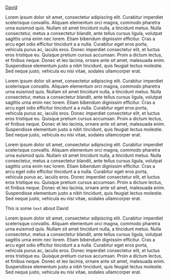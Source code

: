 [David](#david)

Lorem ipsum dolor sit amet, consectetur adipiscing elit. Curabitur imperdiet scelerisque convallis. Aliquam elementum orci magna, commodo pharetra urna euismod quis. Nullam sit amet tincidunt nulla, a tincidunt metus. Nulla consectetur, metus a consectetur blandit, ante tellus cursus ligula, volutpat sagittis urna enim nec lorem. Etiam bibendum dignissim efficitur. Cras a arcu eget odio efficitur tincidunt a a nulla. Curabitur eget eros porta, vehicula purus ac, iaculis eros. Donec imperdiet consectetur elit, et luctus eros tristique eu. Quisque pretium cursus accumsan. <span id="proin">Proin</span> a dictum lectus, et finibus neque. Donec et leo lacinia, ornare ante sit amet, malesuada enim. Suspendisse elementum justo a nibh tincidunt, quis feugiat lectus molestie. Sed neque justo, vehicula eu nisi vitae, sodales ullamcorper erat.

Lorem ipsum dolor sit amet, consectetur adipiscing elit. Curabitur imperdiet scelerisque convallis. Aliquam elementum orci magna, commodo pharetra urna euismod quis. Nullam sit amet tincidunt nulla, a tincidunt metus. Nulla consectetur, metus a consectetur blandit, ante tellus cursus ligula, volutpat sagittis urna enim nec lorem. Etiam bibendum dignissim efficitur. Cras a arcu eget odio efficitur tincidunt a a nulla. Curabitur eget eros porta, vehicula purus ac, iaculis eros. Donec imperdiet consectetur elit, et luctus eros tristique eu. Quisque pretium cursus accumsan. <span id="proin">Proin</span> a dictum lectus, et finibus neque. Donec et leo lacinia, ornare ante sit amet, malesuada enim. Suspendisse elementum justo a nibh tincidunt, quis feugiat lectus molestie. Sed neque justo, vehicula eu nisi vitae, sodales ullamcorper erat.

Lorem ipsum dolor sit amet, consectetur adipiscing elit. Curabitur imperdiet scelerisque convallis. Aliquam elementum orci magna, commodo pharetra urna euismod quis. Nullam sit amet tincidunt nulla, a tincidunt metus. Nulla consectetur, metus a consectetur blandit, ante tellus cursus ligula, volutpat sagittis urna enim nec lorem. Etiam bibendum dignissim efficitur. Cras a arcu eget odio efficitur tincidunt a a nulla. Curabitur eget eros porta, vehicula purus ac, iaculis eros. Donec imperdiet consectetur elit, et luctus eros tristique eu. Quisque pretium cursus accumsan. <span id="proin">Proin</span> a dictum lectus, et finibus neque. Donec et leo lacinia, ornare ante sit amet, malesuada enim. Suspendisse elementum justo a nibh tincidunt, quis feugiat lectus molestie. Sed neque justo, vehicula eu nisi vitae, sodales ullamcorper erat.




<a name="david">This is some `text` about David</a>

Lorem ipsum dolor sit amet, consectetur adipiscing elit. Curabitur imperdiet scelerisque convallis. Aliquam elementum orci magna, commodo pharetra urna euismod quis. Nullam sit amet tincidunt nulla, a tincidunt metus. Nulla consectetur, metus a consectetur blandit, ante tellus cursus ligula, volutpat sagittis urna enim nec lorem. Etiam bibendum dignissim efficitur. Cras a arcu eget odio efficitur tincidunt a a nulla. Curabitur eget eros porta, vehicula purus ac, iaculis eros. Donec imperdiet consectetur elit, et luctus eros tristique eu. Quisque pretium cursus accumsan. <span id="proin">Proin</span> a dictum lectus, et finibus neque. Donec et leo lacinia, ornare ante sit amet, malesuada enim. Suspendisse elementum justo a nibh tincidunt, quis feugiat lectus molestie. Sed neque justo, vehicula eu nisi vitae, sodales ullamcorper erat.
